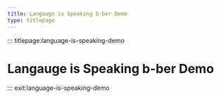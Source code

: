 ```yaml
---
title: Langauge is Speaking b-ber Demo
type: titlepage
---
```


::: titlepage:language-is-speaking-demo

# Langauge is Speaking b-ber Demo

::: exit:language-is-speaking-demo
